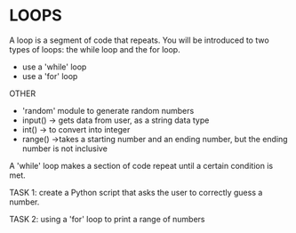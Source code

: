 # LOOPS
A loop is a segment of code that repeats. You will be introduced to two types of loops: the while loop and the for loop.

- use a 'while' loop
- use a 'for' loop

OTHER
- 'random' module to generate random numbers
- input() -> gets data from user, as a string data type
- int() -> to convert into integer 
- range() ->takes a starting number and an ending number, but the ending number is not inclusive

A 'while' loop makes a section of code repeat until a certain condition is met.

TASK 1:
create a Python script that asks the user to correctly guess a number.

TASK 2:
using a 'for' loop to print a range of numbers
